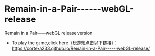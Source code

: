 # Remain-in-a-Pair------webGL-release
Remain in a Pair——webGL release version
* To play the game,click here（玩游戏点击以下链接）：
https://cortexa233.github.io/Remain-in-a-Pair------webGL-release/
